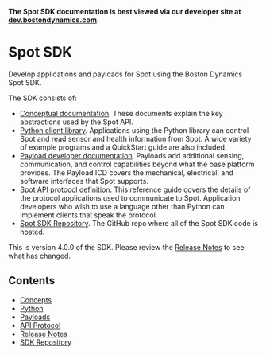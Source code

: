 <!--
Copyright (c) 2023 Boston Dynamics, Inc.  All rights reserved.

Downloading, reproducing, distributing or otherwise using the SDK Software
is subject to the terms and conditions of the Boston Dynamics Software
Development Kit License (20191101-BDSDK-SL).
-->

<p class="github-only">
<b>The Spot SDK documentation is best viewed via our developer site at <a href="https://dev.bostondynamics.com">dev.bostondynamics.com</a>. </b>
</p>

# Spot SDK

Develop applications and payloads for Spot using the Boston Dynamics Spot SDK.

The SDK consists of:

- [Conceptual documentation](docs/concepts/README.md). These documents explain the key abstractions used by the Spot API.
- [Python client library](docs/python/README.md). Applications using the Python library can control Spot and read sensor and health information from Spot. A wide variety of example programs and a QuickStart guide are also included.
- [Payload developer documentation](docs/payload/README.md). Payloads add additional sensing, communication, and control capabilities beyond what the base platform provides. The Payload ICD covers the mechanical, electrical, and software interfaces that Spot supports.
- [Spot API protocol definition](protos/bosdyn/api/README.md). This reference guide covers the details of the protocol applications used to communicate to Spot. Application developers who wish to use a language other than Python can implement clients that speak the protocol.
- [Spot SDK Repository](https://github.com/boston-dynamics/spot-sdk). The GitHub repo where all of the Spot SDK code is hosted.

This is version 4.0.0 of the SDK. Please review the [Release Notes](docs/release_notes.md) to see what has changed.

## Contents

- [Concepts](docs/concepts/README.md)
- [Python](docs/python/README.md)
- [Payloads](docs/payload/README.md)
- [API Protocol](docs/protos/README.md)
- [Release Notes](docs/release_notes.md)
- [SDK Repository](https://github.com/boston-dynamics/spot-sdk)
